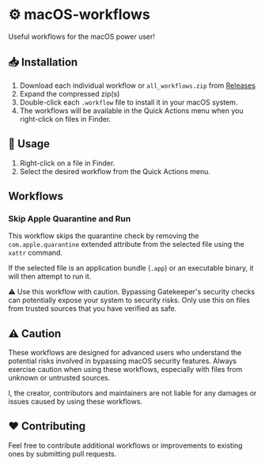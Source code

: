 # ⚙️ macOS-workflows

Useful workflows for the macOS power user!

## 📥 Installation

1. Download each individual workflow or `all_workflows.zip` from [Releases](https://github.com/Richy-Z/macOS-workflows/releases)
2. Expand the compressed zip(s)
3. Double-click each `.workflow` file to install it in your macOS system.
4. The workflows will be available in the Quick Actions menu when you right-click on files in Finder.

## 🏃 Usage

1. Right-click on a file in Finder.
2. Select the desired workflow from the Quick Actions menu.
<!-- 3. Follow any on-screen prompts if applicable. -->

## Workflows

### Skip Apple Quarantine and Run

This workflow skips the quarantine check by removing the `com.apple.quarantine` extended attribute from the selected file using the `xattr` command.

If the selected file is an application bundle (`.app`) or an executable binary, it will then attempt to run it.

⚠️ Use this workflow with caution. Bypassing Gatekeeper's security checks can potentially expose your system to security risks. Only use this on files from trusted sources that you have verified as safe.

## ⚠️ Caution

These workflows are designed for advanced users who understand the potential risks involved in bypassing macOS security features. Always exercise caution when using these workflows, especially with files from unknown or untrusted sources.

I, the creator, contributors and maintainers are not liable for any damages or issues caused by using these workflows.

## ❤️ Contributing

Feel free to contribute additional workflows or improvements to existing ones by submitting pull requests.

